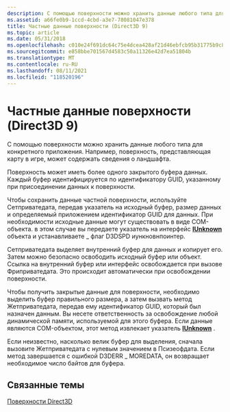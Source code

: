 ```yaml
---
description: С помощью поверхности можно хранить данные любого типа для конкретного приложения. Например, поверхность, представляющая карту в игре, может содержать сведения о ландшафта.
ms.assetid: a66fe0b9-1ccd-4cbd-a3e7-78081047e378
title: Частные данные поверхности (Direct3D 9)
ms.topic: article
ms.date: 05/31/2018
ms.openlocfilehash: c010e24f691dc64c75e4dcea428af21d46ebfcb95b31775b9c8db81b2263e6d7
ms.sourcegitcommit: e858bbe701567d4583c50a11326e42d7ea51804b
ms.translationtype: MT
ms.contentlocale: ru-RU
ms.lasthandoff: 08/11/2021
ms.locfileid: "118520196"
---
```

# <a name="private-surface-data-direct3d-9"></a>Частные данные поверхности (Direct3D 9)

С помощью поверхности можно хранить данные любого типа для конкретного приложения. Например, поверхность, представляющая карту в игре, может содержать сведения о ландшафта.

Поверхность может иметь более одного закрытого буфера данных. Каждый буфер идентифицируется по идентификатору GUID, указанному при присоединении данных к поверхности.

Чтобы сохранить данные частной поверхности, используйте Сетприватедата, передав указатель на исходный буфер, размер данных и определяемый приложением идентификатор GUID для данных. При необходимости исходные данные могут существовать в виде COM-объекта. в этом случае вы передаете указатель на интерфейс [**IUnknown**](/windows/win32/api/unknwn/nn-unknwn-iunknown) объекта и устанавливаете \_ флаг D3DSPD иункновнпоинтер.

Сетприватедата выделяет внутренний буфер для данных и копирует его. Затем можно безопасно освободить исходный буфер или объект. Ссылка на внутренний буфер или интерфейс освобождается при вызове Фриприватедата. Это происходит автоматически при освобождении поверхности.

Чтобы получить закрытые данные для поверхности, необходимо выделить буфер правильного размера, а затем вызвать метод Жетприватедата, передав ему идентификатор GUID, который был назначен данным. Вы несете ответственность за освобождение любой динамической памяти, используемой для этого буфера. Если данные являются COM-объектом, этот метод извлекает указатель [**IUnknown**](/windows/win32/api/unknwn/nn-unknwn-iunknown) .

Если неизвестно, насколько велик буфер для выделения, сначала вызовите Жетприватедата с нулевым значением в Псизеофдата. Если метод завершается с ошибкой D3DERR \_ MOREDATA, он возвращает необходимое число байтов для буфера.

## <a name="related-topics"></a>Связанные темы

<dl> <dt>

[Поверхности Direct3D](direct3d-surfaces.md)
</dt> </dl>

 

 
